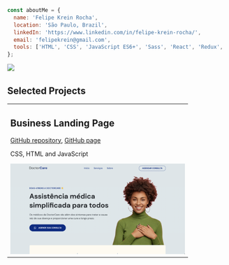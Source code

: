 ```JavaScript
const aboutMe = {
  name: 'Felipe Krein Rocha',
  location: 'São Paulo, Brazil',
  linkedIn: 'https://www.linkedin.com/in/felipe-krein-rocha/',
  email: 'felipekrein@gmail.com',
  tools: ['HTML', 'CSS', 'JavaScript ES6+', 'Sass', 'React', 'Redux', 'RTL'],
};
```

<a href="https://www.linkedin.com/in/felipe-krein-rocha"><img src="./images/linkedin"></a>

<h2 align="left">Selected Projects</h2>

<table>
  <tr>
    <td valign="center">
      <h2 align="left">Business Landing Page</h2>
      <p><a href="https://github.com/fkrein1/image/simple-landing-page">GitHub repository</a>, <a href="https://fkrein1.github.io/simple-landing-page/">GitHub page</a></p>
      <p>CSS, HTML and JavaScript</p>
      <img width=400px src="./simple-landing-page.png" alt="Project-preview" />
    </td>
  </tr>
</table>
